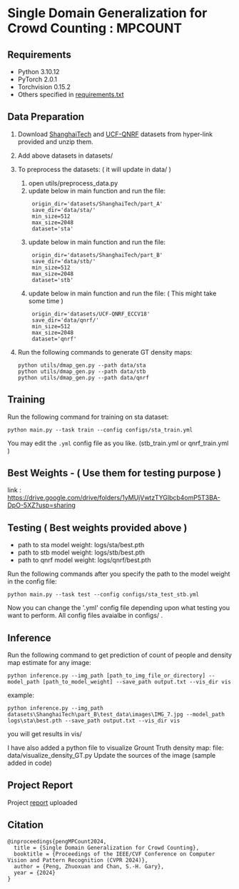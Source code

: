 # Single Domain Generalization for Crowd Counting : MPCOUNT

## Requirements
* Python 3.10.12
* PyTorch 2.0.1
* Torchvision 0.15.2
* Others specified in [requirements.txt](requirements.txt)

## Data Preparation
1. Download [ShanghaiTech](https://www.kaggle.com/datasets/tthien/shanghaitech) and [UCF-QNRF](https://www.crcv.ucf.edu/data/ucf-qnrf/) datasets from hyper-link provided and unzip them.

2. Add above datasets in datasets/ 

3. To preprocess the datasets: ( it will update in data/ )
    1. open utils/preprocess_data.py
    2. update below in main function and run the file:
       ```
        origin_dir='datasets/ShanghaiTech/part_A'
        save_dir='data/sta/'
        min_size=512
        max_size=2048
        dataset='sta'
       ```
    3. update below in main function and run the file:
       ```
        origin_dir='datasets/ShanghaiTech/part_B'
        save_dir='data/stb/'
        min_size=512
        max_size=2048
        dataset='stb'    
       ```
    4. update below in main function and run the file: ( This might take some time )
       ```
        origin_dir='datasets/UCF-QNRF_ECCV18'
        save_dir='data/qnrf/'
        min_size=512
        max_size=2048
        dataset='qnrf'
       ```  
    

4. Run the following commands to generate GT density maps:
    ```
    python utils/dmap_gen.py --path data/sta
    python utils/dmap_gen.py --path data/stb
    python utils/dmap_gen.py --path data/qnrf
    ```

## Training
Run the following command for training on sta dataset:
```
python main.py --task train --config configs/sta_train.yml
```
You may edit the `.yml` config file as you like. (stb_train.yml or qnrf_train.yml )

## Best Weights - ( Use them for testing purpose )
link : https://drive.google.com/drive/folders/1yMUjVwtzTYGlbcb4omP5T3BA-DpO-5XZ?usp=sharing

## Testing ( Best weights provided above )
 + path to sta model weight: logs/sta/best.pth
 + path to stb model weight: logs/stb/best.pth
 + path to qnrf model weight: logs/qnrf/best.pth
   
Run the following commands after you specify the path to the model weight in the config file:

```
python main.py --task test --config configs/sta_test_stb.yml
```
Now you can change the '.yml' config file depending upon what testing you want to perform. All config files avaialbe in configs/ .

## Inference
Run the following command to get prediction of count of people and density map estimate for any image:
```
python inference.py --img_path [path_to_img_file_or_directory] --model_path [path_to_model_weight] --save_path output.txt --vis_dir vis
```
example: 
 ```
python inference.py --img_path datasets\ShanghaiTech\part_B\test_data\images\IMG_7.jpg --model_path logs\sta\best.pth --save_path output.txt --vis_dir vis

```
you will get results in vis/  

I have also added a python file to visualize Grount Truth density map: file: data/visualize_density_GT.py
Update the sources of the image (sample added in code)

## Project Report
Project [report](Aayush_Gupta_210020_report.pdf) uploaded

## Citation
```
@inproceedings{pengMPCount2024,
  title = {Single Domain Generalization for Crowd Counting},
  booktitle = {Proceedings of the IEEE/CVF Conference on Computer Vision and Pattern Recognition (CVPR 2024)},
  author = {Peng, Zhuoxuan and Chan, S.-H. Gary},
  year = {2024}
}
```

